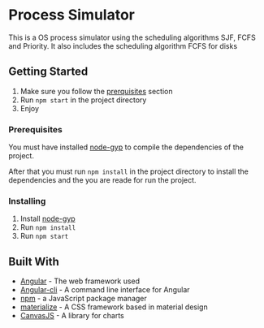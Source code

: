 # Process Simulator

This is a OS process simulator using the scheduling algorithms SJF, FCFS and Priority. It also includes the scheduling algorithm FCFS for disks

## Getting Started

1. Make sure you follow the [prerquisites](https://github.com/ivan3101/process-simulator#prerequisites) section 
2. Run `npm start` in the project directory
3. Enjoy

### Prerequisites

You must have installed [node-gyp](https://github.com/nodejs/node-gyp) to compile the dependencies of the project.

After that you must run `npm install` in the project directory to install the dependencies and the you are reade for run the project.

### Installing

1. Install [node-gyp](https://github.com/nodejs/node-gyp)
2. Run `npm install` 
3. Run `npm start`

## Built With

* [Angular](https://angular.io/) - The web framework used
* [Angular-cli](https://cli.angular.io/) - A command line interface for Angular
* [npm](https://github.com/npm/cli) - a JavaScript package manager
* [materialize](https://materializecss.com/) - A CSS framework based in material design
* [CanvasJS](https://canvasjs.com/) - A library for charts 
